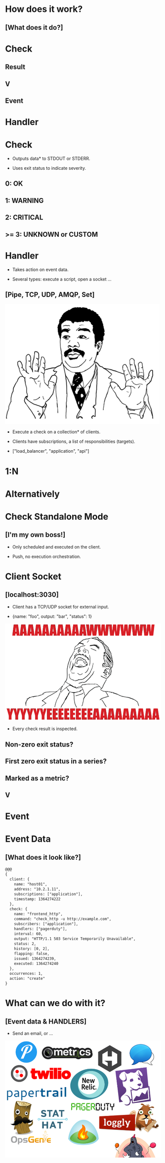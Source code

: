 <!SLIDE transition=scrollUp>
# How does it work?

## [What does it do?]

<!SLIDE transition=scrollUp>
# Check

## Result

## V

## Event

# Handler

<!SLIDE bullets transition=scrollUp>
# Check

* Outputs data* to STDOUT or STDERR.

* Uses exit status to indicate severity.

## 0: OK

## 1: WARNING

## 2: CRITICAL

## >= 3: UNKNOWN or CUSTOM

<!SLIDE bullets transition=scrollUp>
# Handler

* Takes action on event data.

* Several types: execute a script, open a socket ...

## [Pipe, TCP, UDP, AMQP, Set]

<!SLIDE center transition=growX>
![badass](../img/badass.png)

<!SLIDE center bullets incremental>
* Execute a check on a collection* of clients.

* Clients have subscriptions, a list of responsibilities (targets).

* ["load_balancer", "application", "api"]

<!SLIDE center>
# 1:N

<!SLIDE center>
# Alternatively

<!SLIDE center bullets incremental transition=scrollLeft>
# Check Standalone Mode

## [I'm my own boss!]

* Only scheduled and executed on the client.

* Push, no execution orchestration.

<!SLIDE center bullets incremental transition=scrollLeft>
# Client Socket

## [localhost:3030]

* Client has a TCP/UDP socket for external input.

* {name: "foo", output: "bar", "status": 1}

<!SLIDE center>
![awwwyeah](../img/awwwyeah.png)

<!SLIDE center bullets transition=scrollLeft>
* Every check result is inspected.

## Non-zero exit status?

## First zero exit status in a series?

## Marked as a metric?

## V

# Event

<!SLIDE center transition=scrollUp>
# Event Data

## [What does it look like?]

<!SLIDE code small>
    @@@
    {
      client: {
        name: "host01",
        address: "10.2.1.11",
        subscriptions: ["application"],
        timestamp: 1364274222
      },
      check: {
        name: "frontend_http",
        command: "check_http -u http://example.com",
        subscribers: ["application"],
        handlers: ["pagerduty"],
        interval: 60,
        output: "HTTP/1.1 503 Service Temporarily Unavailable",
        status: 2,
        history: [0, 2],
        flapping: false,
        issued: 1364274239,
        executed: 1364274240
      },
      occurrences: 1,
      action: "create"
    }

<!SLIDE center bullets incremental>
# What can we do with it?

## [Event data & HANDLERS]

* Send an email, or ...

<!SLIDE center transition=scrollUp>
![endpoints](../img/endpoints.png)
